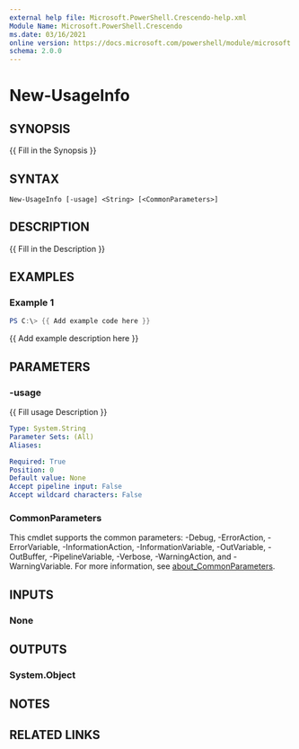 ```yaml
---
external help file: Microsoft.PowerShell.Crescendo-help.xml
Module Name: Microsoft.PowerShell.Crescendo
ms.date: 03/16/2021
online version: https://docs.microsoft.com/powershell/module/microsoft.powershell.crescendo/new-usageinfo?view=ps-modules&wt.mc_id=ps-gethelp
schema: 2.0.0
---
```


# New-UsageInfo

## SYNOPSIS
{{ Fill in the Synopsis }}

## SYNTAX

```
New-UsageInfo [-usage] <String> [<CommonParameters>]
```

## DESCRIPTION

{{ Fill in the Description }}

## EXAMPLES

### Example 1

```powershell
PS C:\> {{ Add example code here }}
```

{{ Add example description here }}

## PARAMETERS

### -usage

{{ Fill usage Description }}

```yaml
Type: System.String
Parameter Sets: (All)
Aliases:

Required: True
Position: 0
Default value: None
Accept pipeline input: False
Accept wildcard characters: False
```

### CommonParameters

This cmdlet supports the common parameters: -Debug, -ErrorAction, -ErrorVariable,
-InformationAction, -InformationVariable, -OutVariable, -OutBuffer, -PipelineVariable, -Verbose,
-WarningAction, and -WarningVariable. For more information, see
[about_CommonParameters](http://go.microsoft.com/fwlink/?LinkID=113216).

## INPUTS

### None

## OUTPUTS

### System.Object

## NOTES

## RELATED LINKS
